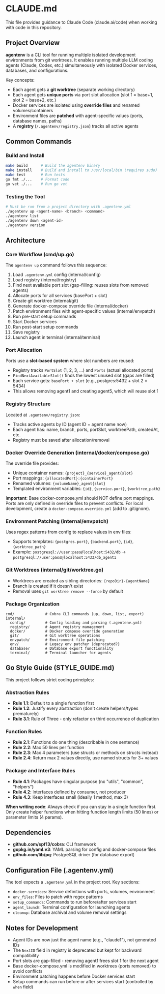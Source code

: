 # CLAUDE.md

This file provides guidance to Claude Code (claude.ai/code) when working with code in this repository.

## Project Overview

**agentenv** is a CLI tool for running multiple isolated development environments from git worktrees. It enables running multiple LLM coding agents (Claude, Codex, etc.) simultaneously with isolated Docker services, databases, and configurations.

Key concepts:
- Each agent gets a **git worktree** (separate working directory)
- Each agent gets **unique ports** via port slot allocation (slot 1 = base+1, slot 2 = base+2, etc.)
- Docker services are isolated using **override files** and renamed volumes/containers
- Environment files are **patched** with agent-specific values (ports, database names, paths)
- A **registry** (`/.agentenv/registry.json`) tracks all active agents

## Common Commands

### Build and Install
```bash
make build      # Build the agentenv binary
make install    # Build and install to /usr/local/bin (requires sudo)
make test       # Run tests
go fmt ./...    # Format code
go vet ./...    # Run go vet
```

### Testing the Tool
```bash
# Must be run from a project directory with .agentenv.yml
./agentenv up <agent-name> <branch> <command>
./agentenv list
./agentenv down <agent-id>
./agentenv version
```

## Architecture

### Core Workflow (cmd/up.go)

The `agentenv up` command follows this sequence:
1. Load `.agentenv.yml` config (internal/config)
2. Load registry (internal/registry)
3. Find next available port slot (gap-filling: reuses slots from removed agents)
4. Allocate ports for all services (basePort + slot)
5. Create git worktree (internal/git)
6. Generate docker-compose override file (internal/docker)
7. Patch environment files with agent-specific values (internal/envpatch)
8. Run pre-start setup commands
9. Start Docker services
10. Run post-start setup commands
11. Save registry
12. Launch agent in terminal (internal/terminal)

### Port Allocation

Ports use a **slot-based system** where slot numbers are reused:
- Registry tracks `PortSlot` (1, 2, 3, ...) and `Ports` (actual allocated ports)
- `FindNextAvailableSlot()` finds the lowest unused slot (gaps are filled)
- Each service gets: `basePort + slot` (e.g., postgres:5432 + slot 2 = 5434)
- This allows removing agent1 and creating agent5, which will reuse slot 1

### Registry Structure

Located at `.agentenv/registry.json`:
- Tracks active agents by ID (agent ID = agent name now)
- Each agent has: name, branch, ports, portSlot, worktreePath, createdAt, etc.
- Registry must be saved after allocation/removal

### Docker Override Generation (internal/docker/compose.go)

The override file provides:
- Unique container names: `{project}_{service}_agent{slot}`
- Port mappings: `{allocatedPort}:{containerPort}`
- Renamed volumes: `{volumeName}_agent{slot}`
- Templated environment variables: `{id}`, `{service.port}`, `{worktree_path}`

**Important**: Base docker-compose.yml should NOT define port mappings. Ports are only defined in override files to prevent conflicts. For local development, create a `docker-compose.override.yml` (add to .gitignore).

### Environment Patching (internal/envpatch)

Uses regex patterns from config to replace values in env files:
- Supports templates: `{postgres.port}`, `{backend.port}`, `{id}`, `{worktree_path}`
- Example: `postgresql://user:pass@localhost:5432/db` → `postgresql://user:pass@localhost:5433/db_agent1`

### Git Worktrees (internal/git/worktree.go)

- Worktrees are created as sibling directories: `{repoDir}-{agentName}`
- Branch is created if it doesn't exist
- Removal uses `git worktree remove --force` by default

### Package Organization

```
cmd/              # Cobra CLI commands (up, down, list, export)
internal/
  config/         # Config loading and parsing (.agentenv.yml)
  registry/       # Agent registry management
  docker/         # Docker compose override generation
  git/            # Git worktree operations
  envpatch/       # Environment file patching
  env/            # Legacy env patcher (deprecated?)
  database/       # Database export functionality
  terminal/       # Terminal launcher for agents
```

## Go Style Guide (STYLE_GUIDE.md)

This project follows strict coding principles:

### Abstraction Rules
- **Rule 1.1**: Default to a single function first
- **Rule 1.2**: Justify every abstraction (don't create helpers/types prematurely)
- **Rule 3.1**: Rule of Three - only refactor on third occurrence of duplication

### Function Rules
- **Rule 2.1**: Functions do one thing (describable in one sentence)
- **Rule 2.2**: Max 50 lines per function
- **Rule 2.3**: Max 4 parameters (use structs or methods on structs instead)
- **Rule 2.4**: Return max 2 values directly, use named structs for 3+ values

### Package and Interface Rules
- **Rule 4.1**: Packages have singular purpose (no "utils", "common", "helpers")
- **Rule 4.2**: Interfaces defined by consumer, not producer
- **Rule 4.3**: Keep interfaces small (ideally 1 method, max 3)

**When writing code**: Always check if you can stay in a single function first. Only create helper functions when hitting function length limits (50 lines) or parameter limits (4 params).

## Dependencies

- **github.com/spf13/cobra**: CLI framework
- **gopkg.in/yaml.v3**: YAML parsing for config and docker-compose files
- **github.com/lib/pq**: PostgreSQL driver (for database export)

## Configuration File (.agentenv.yml)

The tool expects a `.agentenv.yml` in the project root. Key sections:
- `docker.services`: Service definitions with ports, volumes, environment
- `env_files`: Files to patch with regex patterns
- `setup_commands`: Commands to run before/after services start
- `agent_launch`: Terminal configuration for launching agents
- `cleanup`: Database archival and volume removal settings

## Notes for Development

- Agent IDs are now just the agent name (e.g., "claude1"), not generated IDs
- The `NextID` field in registry is deprecated but kept for backward compatibility
- Port slots are gap-filled - removing agent1 frees slot 1 for the next agent
- Base docker-compose.yml is modified in worktrees (ports removed) to avoid conflicts
- Environment patching happens before Docker services start
- Setup commands can run before or after services start (controlled by `when` field)
